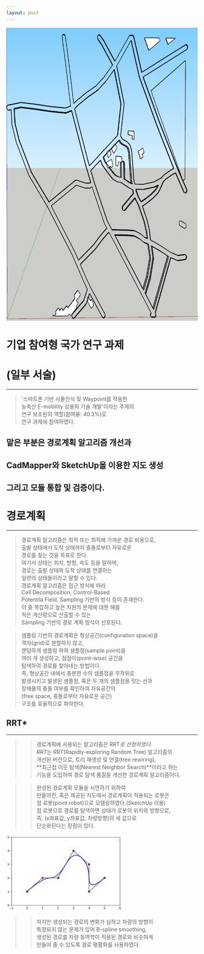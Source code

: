```yaml
---
layout: post
---
```

<img src="/images/fulls/path_bg.PNG" style="width:787px; height:771px;">  

# 기업 참여형 국가 연구 과제  
# (일부 서술)  
---
> '스마트폰 기반 사물인식 및 Waypoint를 적용한  
> 농축산 E-mobility 상용화 기술 개발'이라는 주제의  
> 연구 보조원의 역할(참여율: 40.3%)로    
> 연구 과제에 참여하였다.  
## 맡은 부분은 경로계획 알고리즘 개선과  
## CadMapper와 SketchUp을 이용한 지도 생성  
## 그리고 모듈 통합 및 검증이다.  

# 경로계획
---
> 경로계획 알고리즘은 최적 또는 최적에 가까운 경로 비용으로,  
> 출발 상태에서 도착 상태까지 충돌로부터 자유로운  
> 경로를 찾는 것을 목표로 한다.  
> 여기서 상태는 위치, 방향, 속도 등을 말하며,  
> 경로는 출발 상태와 도착 상태를 연결하는  
> 일련의 상태들이라고 말할 수 있다.  
> 경로계획 알고리즘은 접근 방식에 따라  
> Cell Decomposition, Control-Based  
> Potentila Field, Sampling 기반의 방식 등이 존재한다.  
> 이 중 복잡하고 높은 차원의 문제에 대한 해를  
> 적은 계산량으로 산출할 수 있는  
> Sampling 기반의 경로 계획 방식이 선호된다.  
<!-- [그림] -->
> 샘플링 기반의 경로계획은 형상공간(configuration space)을  
> 격자(grid)로 분할하지 않고,  
> 랜덤하게 샘플링 하여 샘플점(sample point)을  
> 여러 개 생성하고, 점점이(point-wise) 공간을  
> 탐색하여 경로를 찾아내는 방법이다.  
> 즉, 형상공간 내에서 충분한 수의 샘플점을 무작위로  
> 발생시키고 발생된 샘플점, 혹은 두 개의 샘플점을 잇는 선과  
> 장애물의 충돌 여부를 확인하여 자유공간의  
> (free space, 충돌로부터 자유로운 공간)  
> 구조를 효율적으로 파악한다.  
## RRT*
---
<!-- [그림] -->
>> 경로계획에 사용되는 알고리즘은 RRT*로 선정하였다.  
>> RRT*는 RRT(Rapidly-exploring Random Tree) 알고리즘의  
>> 개선된 버전으로, 트리 재생성 및 연결(tree rewiring),  
>> **최근접 이웃 탐색(Nearest Neighbor Search)**이라고 하는  
>> 기능을 도입하여 경로 탐색 품질을 개선한 경로계획 알고리즘이다.  
<!-- [그림] -->
>> 완성된 경로계획 모듈을 시연하기 위하여  
>> 만들어진, 혹은 제공된 지도에서 경로계획이 적용되는 로봇은  
>> 점 로봇(point robot)으로 모델링하였다.(SketchUp 이용)  
>> 점 로봇으로 경로를 탐색하면 상태가 로봇의 위치와 방향으로,  
>> 즉, (x좌표값, y좌표값, 차량방향)의 세 값으로  
>> 단순화된다는 장점이 있다.  
<img src="/images/fulls/bspline.jpg" style="width:307px; height:202px;">  

>> 하지만 생성되는 경로의 변화가 심하고 차량의 방향이  
>> 특정되지 않는 문제가 있어 B-spline smoothing,  
>> 생성된 경로를 차량 동역학이 적용된 경로와 비슷하게  
>> 만들어 줄 수 있도록 경로 평활화를 사용하였다.  